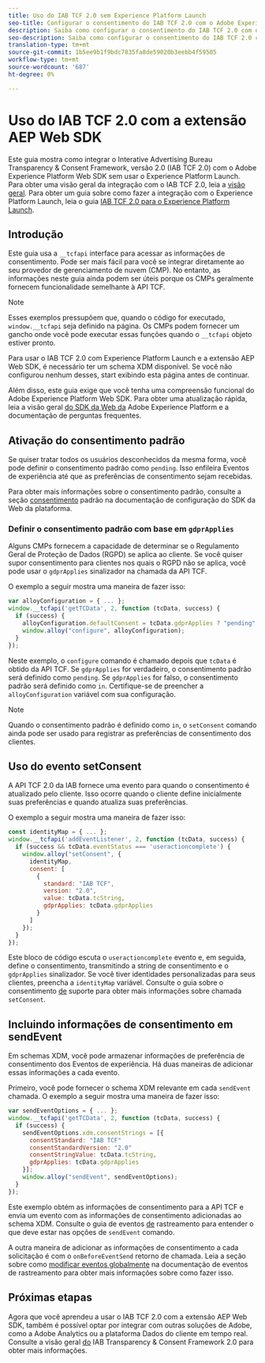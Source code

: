 ```yaml
---
title: Uso do IAB TCF 2.0 sem Experience Platform Launch
seo-title: Configurar o consentimento do IAB TCF 2.0 com o Adobe Experience Platform Web SDK
description: Saiba como configurar o consentimento do IAB TCF 2.0 com o Adobe Experience Platform Web SDK
seo-description: Saiba como configurar o consentimento do IAB TCF 2.0 com o Adobe Experience Platform Web SDK
translation-type: tm+mt
source-git-commit: 1b5ee9b1f9bdc7835fa8de59020b3eebb4f59505
workflow-type: tm+mt
source-wordcount: '687'
ht-degree: 0%

---
```



# Uso do IAB TCF 2.0 com a extensão AEP Web SDK

Este guia mostra como integrar o Interative Advertising Bureau Transparency &amp; Consent Framework, versão 2.0 (IAB TCF 2.0) com o Adobe Experience Platform Web SDK sem usar o Experience Platform Launch. Para obter uma visão geral da integração com o IAB TCF 2.0, leia a [visão geral](./overview.md). Para obter um guia sobre como fazer a integração com o Experience Platform Launch, leia o guia [IAB TCF 2.0 para o Experience Platform Launch](./with-launch.md).

## Introdução

Este guia usa a `__tcfapi` interface para acessar as informações de consentimento. Pode ser mais fácil para você se integrar diretamente ao seu provedor de gerenciamento de nuvem (CMP). No entanto, as informações neste guia ainda podem ser úteis porque os CMPs geralmente fornecem funcionalidade semelhante à API TCF.

>[!NOTE]
>
>Esses exemplos pressupõem que, quando o código for executado, `window.__tcfapi` seja definido na página. Os CMPs podem fornecer um gancho onde você pode executar essas funções quando o `__tcfapi` objeto estiver pronto.

Para usar o IAB TCF 2.0 com Experience Platform Launch e a extensão AEP Web SDK, é necessário ter um schema XDM disponível. Se você não configurou nenhum desses, start exibindo esta página antes de continuar.

Além disso, este guia exige que você tenha uma compreensão funcional do Adobe Experience Platform Web SDK. Para obter uma atualização rápida, leia a visão geral [do SDK da Web da](../../home.md) Adobe Experience Platform e a documentação de perguntas [](../../web-sdk-faq.md) frequentes.

## Ativação do consentimento padrão

Se quiser tratar todos os usuários desconhecidos da mesma forma, você pode definir o consentimento padrão como `pending`. Isso enfileira Eventos de experiência até que as preferências de consentimento sejam recebidas.

Para obter mais informações sobre o consentimento padrão, consulte a seção [consentimento](../../fundamentals/configuring-the-sdk.md#default-consent) padrão na documentação de configuração do SDK da Web da plataforma.

### Definir o consentimento padrão com base em `gdprApplies`

Alguns CMPs fornecem a capacidade de determinar se o Regulamento Geral de Proteção de Dados (RGPD) se aplica ao cliente. Se você quiser supor consentimento para clientes nos quais o RGPD não se aplica, você pode usar o `gdprApplies` sinalizador na chamada da API TCF.

O exemplo a seguir mostra uma maneira de fazer isso:

```javascript
var alloyConfiguration = { ... };
window.__tcfapi('getTCData', 2, function (tcData, success) {
  if (success) {
    alloyConfiguration.defaultConsent = tcData.gdprApplies ? "pending" : "in";
    window.alloy("configure", alloyConfiguration);
  }
});
```

Neste exemplo, o `configure` comando é chamado depois que `tcData` é obtido da API TCF. Se `gdprApplies` for verdadeiro, o consentimento padrão será definido como `pending`. Se `gdprApplies` for falso, o consentimento padrão será definido como `in`. Certifique-se de preencher a `alloyConfiguration` variável com sua configuração.

>[!NOTE]
>
>Quando o consentimento padrão é definido como `in`, o `setConsent` comando ainda pode ser usado para registrar as preferências de consentimento dos clientes.

## Uso do evento setConsent

A API TCF 2.0 da IAB fornece uma evento para quando o consentimento é atualizado pelo cliente. Isso ocorre quando o cliente define inicialmente suas preferências e quando atualiza suas preferências.

O exemplo a seguir mostra uma maneira de fazer isso:

```javascript
const identityMap = { ... };
window.__tcfapi('addEventListener', 2, function (tcData, success) {
  if (success && tcData.eventStatus === 'useractioncomplete') {
    window.alloy("setConsent", {
      identityMap,
      consent: [
        {
          standard: "IAB TCF",
          version: "2.0",
          value: tcData.tcString,
          gdprApplies: tcData.gdprApplies
        }
      ]
    });
  }
});
```

Este bloco de código escuta o `useractioncomplete` evento e, em seguida, define o consentimento, transmitindo a string de consentimento e o `gdprApplies` sinalizador. Se você tiver identidades personalizadas para seus clientes, preencha a `identityMap` variável. Consulte o guia sobre o consentimento [de](../../consent/supporting-consent.md) suporte para obter mais informações sobre chamada `setConsent`.

## Incluindo informações de consentimento em sendEvent

Em schemas XDM, você pode armazenar informações de preferência de consentimento dos Eventos de experiência. Há duas maneiras de adicionar essas informações a cada evento.

Primeiro, você pode fornecer o schema XDM relevante em cada `sendEvent` chamada. O exemplo a seguir mostra uma maneira de fazer isso:

```javascript
var sendEventOptions = { ... };
window.__tcfapi('getTCData', 2, function (tcData, success) {
  if (success) {
    sendEventOptions.xdm.consentStrings = [{
      consentStandard: "IAB TCF"
      consentStandardVersion: "2.0"
      consentStringValue: tcData.tcString,
      gdprApplies: tcData.gdprApplies
    }];
    window.alloy("sendEvent", sendEventOptions);
  }
});
```

Este exemplo obtém as informações de consentimento para a API TCF e envia um evento com as informações de consentimento adicionadas ao schema XDM. Consulte o guia de eventos [de](../../fundamentals/tracking-events.md) rastreamento para entender o que deve estar nas opções de `sendEvent` comando.

A outra maneira de adicionar as informações de consentimento a cada solicitação é com o `onBeforeEventSend` retorno de chamada. Leia a seção sobre como [modificar eventos globalmente](../../fundamentals/tracking-events.md#modifying-events-globally) na documentação de eventos de rastreamento para obter mais informações sobre como fazer isso.

## Próximas etapas

Agora que você aprendeu a usar o IAB TCF 2.0 com a extensão AEP Web SDK, também é possível optar por integrar com outras soluções de Adobe, como a Adobe Analytics ou a plataforma Dados do cliente em tempo real. Consulte a visão geral [do](./overview.md) IAB Transparency &amp; Consent Framework 2.0 para obter mais informações.

